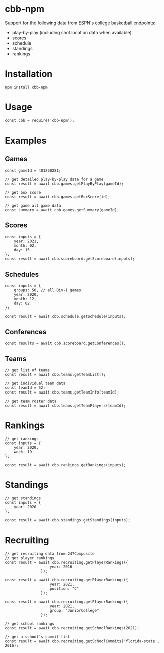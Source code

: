 # cbb-npm

Support for the following data from ESPN's college basketball endpoints:
- play-by-play (including shot location data when available)
- scores
- schedule
- standings
- rankings

# Installation

```
npm install cbb-npm
```

# Usage

```
const cbb = require('cbb-npm');
```

# Examples

## Games
```
const gameId = 401260281;

// get detailed play-by-play data for a game
const result = await cbb.games.getPlayByPlay(gameId);

// get box score
const result = await cbb.games.getBoxScore(id);

// get game all game data
const summary = await cbb.games.getSummary(gameId);
```

## Scores
```
const inputs = {
    year: 2021,
    month: 02,
    day: 15
};
const result = await cbb.scoreboard.getScoreboard(inputs);
```

## Schedules
```
const inputs = {
    groups: 50, // all Div-I games
    year: 2020,
    month: 12,
    day: 02
};

const result = await cbb.schedule.getSchedule(inputs);
```
## Conferences
```
const results = await cbb.scoreboard.getConferences();
```
## Teams
```
// get list of teams
const result = await cbb.teams.getTeamList();

// get individual team data
const teamId = 52;
const result = await cbb.teams.getTeamInfo(teamId);

// get team roster data
const result = await cbb.teams.getTeamPlayers(teamId);
```
# Rankings
```
// get rankings
const inputs = {
    year: 2020,
    week: 19
};

const result = await cbb.rankings.getRankings(inputs);
```
# Standings
```
// get standings
const inputs = {
    year: 2020
};

const result = await cbb.standings.getStandings(inputs);
```
# Recruiting
```
// get recruiting data from 247Composite
// get player rankings
const result = await cbb.recruiting.getPlayerRankings({
                    year: 2016
                });

const result = await cbb.recruiting.getPlayerRankings({
                    year: 2021,
                    position: "C"
                });

const result = await cbb.recruiting.getPlayerRankings({
                    year: 2021,
                    group: "JuniorCollege"
                });

// get school rankings
const result = await cbb.recruiting.getSchoolRankings(2021);

// get a school's commit list
const result = await cbb.recruiting.getSchoolCommits('florida-state', 2016);
```
